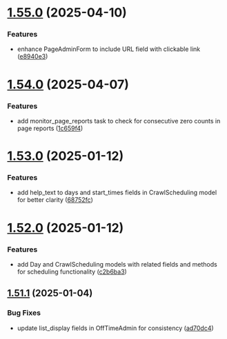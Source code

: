 # [1.55.0](https://github.com/ghorbani-mohammad/Crawler-Framework/compare/v1.54.0...v1.55.0) (2025-04-10)


### Features

* enhance PageAdminForm to include URL field with clickable link ([e8940e3](https://github.com/ghorbani-mohammad/Crawler-Framework/commit/e8940e3adcf9e1a6e1d568721e6ee5c245ef3c29))



# [1.54.0](https://github.com/ghorbani-mohammad/Crawler-Framework/compare/v1.53.0...v1.54.0) (2025-04-07)


### Features

* add monitor_page_reports task to check for consecutive zero counts in page reports ([1c659f4](https://github.com/ghorbani-mohammad/Crawler-Framework/commit/1c659f40c0f16679674f5010c778b025ddb11892))



# [1.53.0](https://github.com/ghorbani-mohammad/Crawler-Framework/compare/v1.52.0...v1.53.0) (2025-01-12)


### Features

* add help_text to days and start_times fields in CrawlScheduling model for better clarity ([68752fc](https://github.com/ghorbani-mohammad/Crawler-Framework/commit/68752fc5409a7b732f32ae734ed62f589e4e422a))



# [1.52.0](https://github.com/ghorbani-mohammad/Crawler-Framework/compare/v1.51.1...v1.52.0) (2025-01-12)


### Features

* add Day and CrawlScheduling models with related fields and methods for scheduling functionality ([c2b6ba3](https://github.com/ghorbani-mohammad/Crawler-Framework/commit/c2b6ba30e0a186a1e326e6a4c11bf65eded89125))



## [1.51.1](https://github.com/ghorbani-mohammad/Crawler-Framework/compare/v1.51.0...v1.51.1) (2025-01-04)


### Bug Fixes

* update list_display fields in OffTimeAdmin for consistency ([ad70dc4](https://github.com/ghorbani-mohammad/Crawler-Framework/commit/ad70dc467418c81176da698b03b99402e4843efa))



